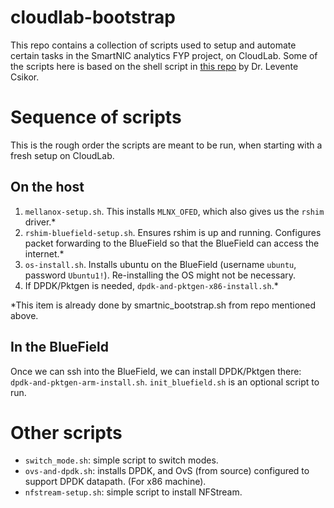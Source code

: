 # cloudlab-bootstrap

This repo contains a collection of scripts used to setup and automate certain tasks in the SmartNIC analytics FYP project, on CloudLab.
Some of the scripts here is based on the shell script in [this repo](https://github.com/cslev/smartnic_cloudlab) by Dr. Levente Csikor.

# Sequence of scripts

This is the rough order the scripts are meant to be run, when starting with a fresh setup on CloudLab.

## On the host

1. `mellanox-setup.sh`. This installs `MLNX_OFED`, which also gives us the `rshim` driver.\*
2. `rshim-bluefield-setup.sh`. Ensures rshim is up and running. Configures packet forwarding to the BlueField so that the BlueField can access the internet.\*
3. `os-install.sh`. Installs ubuntu on the BlueField (username `ubuntu`, password `Ubuntu1!`). Re-installing the OS might not be necessary.
4. If DPDK/Pktgen is needed, `dpdk-and-pktgen-x86-install.sh`.\*

\*This item is already done by smartnic\_bootstrap.sh from repo mentioned above.

## In the BlueField

Once we can ssh into the BlueField, we can install DPDK/Pktgen there: `dpdk-and-pktgen-arm-install.sh`.
`init_bluefield.sh` is an optional script to run.

# Other scripts

- `switch_mode.sh`: simple script to switch modes.
- `ovs-and-dpdk.sh`: installs DPDK, and OvS (from source) configured to support DPDK datapath. (For x86 machine).
- `nfstream-setup.sh`: simple script to install NFStream.
